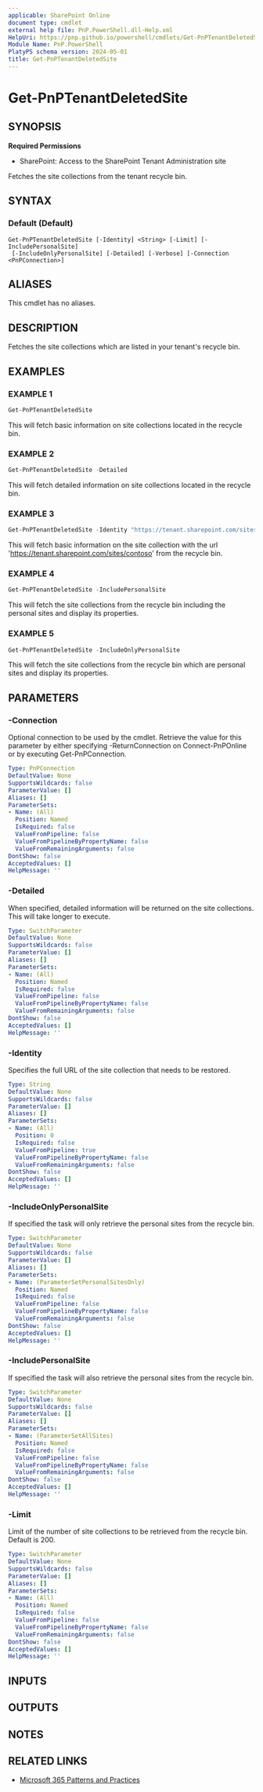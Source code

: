 ```yaml
---
applicable: SharePoint Online
document type: cmdlet
external help file: PnP.PowerShell.dll-Help.xml
HelpUri: https://pnp.github.io/powershell/cmdlets/Get-PnPTenantDeletedSite.html
Module Name: PnP.PowerShell
PlatyPS schema version: 2024-05-01
title: Get-PnPTenantDeletedSite
---
```


# Get-PnPTenantDeletedSite

## SYNOPSIS

**Required Permissions**

* SharePoint: Access to the SharePoint Tenant Administration site

Fetches the site collections from the tenant recycle bin.

## SYNTAX

### Default (Default)

```
Get-PnPTenantDeletedSite [-Identity] <String> [-Limit] [-IncludePersonalSite]
 [-IncludeOnlyPersonalSite] [-Detailed] [-Verbose] [-Connection <PnPConnection>]
```

## ALIASES

This cmdlet has no aliases.

## DESCRIPTION

Fetches the site collections which are listed in your tenant's recycle bin.

## EXAMPLES

### EXAMPLE 1

```powershell
Get-PnPTenantDeletedSite
```

This will fetch basic information on site collections located in the recycle bin.

### EXAMPLE 2

```powershell
Get-PnPTenantDeletedSite -Detailed
```

This will fetch detailed information on site collections located in the recycle bin.

### EXAMPLE 3

```powershell
Get-PnPTenantDeletedSite -Identity "https://tenant.sharepoint.com/sites/contoso"
```

This will fetch basic information on the site collection with the url 'https://tenant.sharepoint.com/sites/contoso' from the recycle bin.

### EXAMPLE 4

```powershell
Get-PnPTenantDeletedSite -IncludePersonalSite
```

This will fetch the site collections from the recycle bin including the personal sites and display its properties.

### EXAMPLE 5

```powershell
Get-PnPTenantDeletedSite -IncludeOnlyPersonalSite
```

This will fetch the site collections from the recycle bin which are personal sites and display its properties.

## PARAMETERS

### -Connection

Optional connection to be used by the cmdlet. Retrieve the value for this parameter by either specifying -ReturnConnection on Connect-PnPOnline or by executing Get-PnPConnection.

```yaml
Type: PnPConnection
DefaultValue: None
SupportsWildcards: false
ParameterValue: []
Aliases: []
ParameterSets:
- Name: (All)
  Position: Named
  IsRequired: false
  ValueFromPipeline: false
  ValueFromPipelineByPropertyName: false
  ValueFromRemainingArguments: false
DontShow: false
AcceptedValues: []
HelpMessage: ''
```

### -Detailed

When specified, detailed information will be returned on the site collections. This will take longer to execute.

```yaml
Type: SwitchParameter
DefaultValue: None
SupportsWildcards: false
ParameterValue: []
Aliases: []
ParameterSets:
- Name: (All)
  Position: Named
  IsRequired: false
  ValueFromPipeline: false
  ValueFromPipelineByPropertyName: false
  ValueFromRemainingArguments: false
DontShow: false
AcceptedValues: []
HelpMessage: ''
```

### -Identity

Specifies the full URL of the site collection that needs to be restored.

```yaml
Type: String
DefaultValue: None
SupportsWildcards: false
ParameterValue: []
Aliases: []
ParameterSets:
- Name: (All)
  Position: 0
  IsRequired: false
  ValueFromPipeline: true
  ValueFromPipelineByPropertyName: false
  ValueFromRemainingArguments: false
DontShow: false
AcceptedValues: []
HelpMessage: ''
```

### -IncludeOnlyPersonalSite

If specified the task will only retrieve the personal sites from the recycle bin.

```yaml
Type: SwitchParameter
DefaultValue: None
SupportsWildcards: false
ParameterValue: []
Aliases: []
ParameterSets:
- Name: (ParameterSetPersonalSitesOnly)
  Position: Named
  IsRequired: false
  ValueFromPipeline: false
  ValueFromPipelineByPropertyName: false
  ValueFromRemainingArguments: false
DontShow: false
AcceptedValues: []
HelpMessage: ''
```

### -IncludePersonalSite

If specified the task will also retrieve the personal sites from the recycle bin.

```yaml
Type: SwitchParameter
DefaultValue: None
SupportsWildcards: false
ParameterValue: []
Aliases: []
ParameterSets:
- Name: (ParameterSetAllSites)
  Position: Named
  IsRequired: false
  ValueFromPipeline: false
  ValueFromPipelineByPropertyName: false
  ValueFromRemainingArguments: false
DontShow: false
AcceptedValues: []
HelpMessage: ''
```

### -Limit

Limit of the number of site collections to be retrieved from the recycle bin. Default is 200.

```yaml
Type: SwitchParameter
DefaultValue: None
SupportsWildcards: false
ParameterValue: []
Aliases: []
ParameterSets:
- Name: (All)
  Position: Named
  IsRequired: false
  ValueFromPipeline: false
  ValueFromPipelineByPropertyName: false
  ValueFromRemainingArguments: false
DontShow: false
AcceptedValues: []
HelpMessage: ''
```

## INPUTS

## OUTPUTS

## NOTES

## RELATED LINKS

- [Microsoft 365 Patterns and Practices](https://aka.ms/m365pnp)
